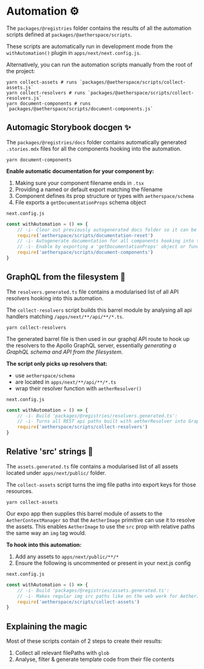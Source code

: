 # Automation ⚙️

The `packages/@registries` folder contains the results of all the automation scripts defined at `packages/@aetherspace/scripts`.

These scripts are automatically run in development mode from the `withAutomation()` plugin in `apps/next/next.config.js`.

Alternatively, you can run the automation scripts manually from the root of the project:

```shell-script
yarn collect-assets # runs `packages/@aetherspace/scripts/collect-assets.js`
yarn collect-resolvers # runs `packages/@aetherspace/scripts/collect-resolvers.js`
yarn document-components # runs `packages/@aetherspace/scripts/document-components.js`
```

## Automagic Storybook docgen ✨

The `packages/@registries/docs` folder contains automatically generated `.stories.mdx` files for all the components hooking into the automation.

```shell-script
yarn document-components
```

**Enable automatic documentation for your component by:**

1. Making sure your component filename ends in `.tsx`
2. Providing a named or default export matching the filename
3. Component defines its prop structure or types with `aetherspace/schema`
4. File exports a `getDocumentationProps` schema object

`next.config.js`

```js
const withAutomation = () => {
    // -i- Clear out previously autogenerated docs folder so it can be rebuilt from scratch
    require('aetherspace/scripts/documentation-reset')
    // -i- Autogenerate documentation for all components hooking into the automation script
    // -i- Enable by exporting a 'getDocumentationProps' object or function from a component
    require('aetherspace/scripts/document-components')
}
```


## GraphQL from the filesystem 📁

The `resolvers.generated.ts` file contains a modularised list of all API resolvers hooking into this automation.

The `collect-resolvers` script builds this barrel module by analysing all api handlers matching `/apps/next/**/api/**/*.ts`.

```shell-script
yarn collect-resolvers
```

The generated barrel file is then used in our graphql API route to hook up the resolvers to the Apollo GraphQL server, essentially _generating a GraphQL schema and API from the filesystem_.

**The script only picks up resolvers that:**
- use `aetherspace/schema`
- are located in `apps/next/**/api/**/*.ts`
- wrap their resolver function with `aetherResolver()`

`next.config.js`

```js
const withAutomation = () => {
    // -i- Build 'packages/@registries/resolvers.generated.ts':
    // -i- Turns all REST api paths built with aetherResolver into GraphQL resolvers as well
    require('aetherspace/scripts/collect-resolvers')
}
```

## Relative 'src' strings 📸

The `assets.generated.ts` file contains a modularised list of all assets located under `apps/next/public/` folder.

The `collect-assets` script turns the img file paths into export keys for those resources.

```shell-script
yarn collect-assets
```

Our expo app then supplies this barrel module of assets to the `AetherContextManager` so that the `AetherImage` primitive can use it to resolve the assets. This enables `AetherImage` to use the `src` prop with relative paths the same way an `img` tag would.

**To hook into this automation:**

1. Add any assets to `apps/next/public/**/*`
2. Ensure the following is uncommented or present in your next.js config

`next.config.js`

```js
const withAutomation = () => {
    // -i- Build 'packages/@registries/assets.generated.ts':
    // -i- Makes regular img src paths like on the web work for AetherImage in Expo
    require('aetherspace/scripts/collect-assets')
}
```

## Explaining the magic

Most of these scripts contain of 2 steps to create their results:
1. Collect all relevant filePaths with `glob`
2. Analyse, filter & generate template code from their file contents
